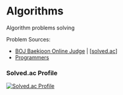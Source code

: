 # Algorithms
Algorithm problems solving

Problem Sources:  
- [BOJ Baekjoon Online Judge](https://www.acmicpc.net/) | [[solved.ac](https://solved.ac/profile/suminig)]
- [Programmers](https://programmers.co.kr/)

### Solved.ac Profile
[![Solved.ac Profile](http://mazassumnida.wtf/api/v2/generate_badge?boj=suminig)](https://solved.ac/suminig)
